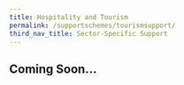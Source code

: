 ```yaml
---
title: Hospitality and Tourism 
permalink: /supportschemes/tourismsupport/
third_nav_title: Sector-Specific Support
---
```


## **Coming Soon...**
